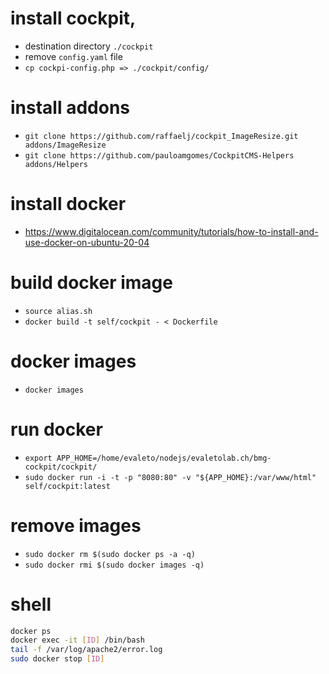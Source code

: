 # install cockpit,

* destination directory `./cockpit`
* remove `config.yaml` file
* `cp cockpi-config.php => ./cockpit/config/`


# install addons

* `git clone https://github.com/raffaelj/cockpit_ImageResize.git addons/ImageResize`
* `git clone https://github.com/pauloamgomes/CockpitCMS-Helpers addons/Helpers`

# install docker
* https://www.digitalocean.com/community/tutorials/how-to-install-and-use-docker-on-ubuntu-20-04

# build docker image
* `source alias.sh`
* `docker build -t self/cockpit - < Dockerfile`

# docker images

* `docker images`

# run docker

* `export APP_HOME=/home/evaleto/nodejs/evaletolab.ch/bmg-cockpit/cockpit/`
* `sudo docker run -i -t -p "8080:80" -v "${APP_HOME}:/var/www/html"  self/cockpit:latest`

# remove images

* `sudo docker rm $(sudo docker ps -a -q)`
* `sudo docker rmi $(sudo docker images -q)`

# shell 

``` bash
docker ps
docker exec -it [ID] /bin/bash
tail -f /var/log/apache2/error.log
sudo docker stop [ID]
```
